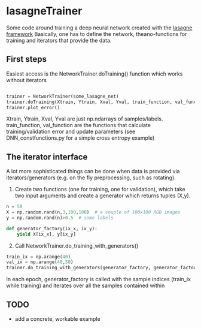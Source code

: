 # lasagneTrainer
Some code around training a deep neural network created with the [lasagne framework](https://github.com/Lasagne/Lasagne)
Basically, one has to define the network, theano-functions for training and iterators that provide the data.

## First steps
Easiest access is the NetworkTrainer.doTraining() function which works without iterators
```python

trainer = NetworkTrainer(some_lasagne_net)
trainer.doTraining(Xtrain, Ytrain, Xval, Yval, train_function, val_function, epochs, batchsize)
trainer.plot_error()
```

Xtrain, Ytrain, Xval, Yval are just np.ndarrays of samples/labels. train_function, val_function are the functions that calculate training/validation error and update parameters (see DNN_constfunctions.py for a simple cross entropy example)

## The iterator interface
A lot more sophisticated things can be done when data is provided via iterators/generators (e.g. on the fly preprocessing, such as rotating).

1. Create two functions (one for training, one for validation), which take two input arguments and create a generator which returns tuples (X,y). 
```python
n = 50
X = np.random.rand(n,3,100,100)  # a couple of 100x100 RGB images
y = np.random.rand(n)>0.5  # some labels

def generator_factory(ix_x, ix_y):
    yield X[ix_x], y[ix_y]
```

2. Call NetworkTrainer.do_training_with_generators()
```python
train_ix = np.arange(40)
val_ix = np.arange(40,50)
trainer.do_training_with_generators(generator_factory, generator_factory, trainInput=train_ix, valInput=val_ix)
```
In each epoch, generator_factory is called with the sample indices (train_ix while training) and iterates over all the samples contained within

## TODO
- add a concrete, workable example
